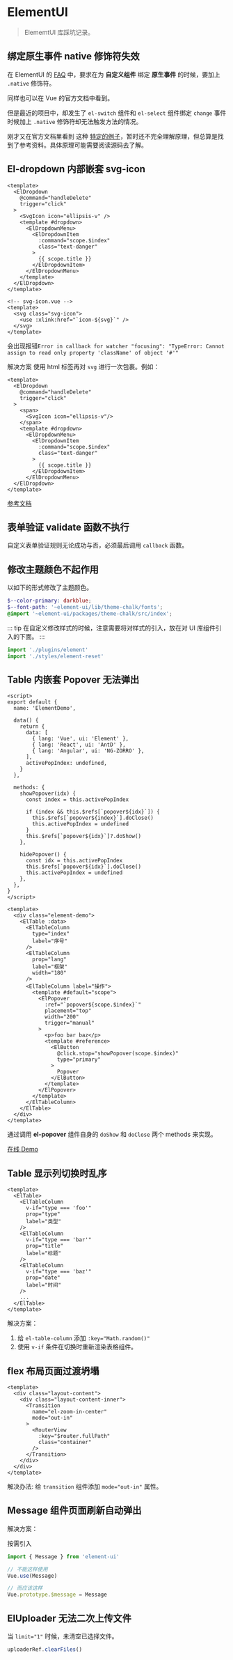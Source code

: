 # ElementUI

> ElememtUI 库踩坑记录。

## 绑定原生事件 native 修饰符失效

在 ElementUI 的 [FAQ](https://github.com/ElemeFE/element/blob/dev/FAQ.md) 中，要求在为 **自定义组件** 绑定 **原生事件** 的时候，要加上 `.native` 修饰符。

同样也可以在 Vue 的官方文档中看到。

但是最近的项目中，却发生了 `el-switch` 组件和 `el-select` 组件绑定 `change` 事件时候加上 `.native` 修饰符却无法触发方法的情况。

刚才又在官方文档里看到 这种 [特定的例子](https://cn.vuejs.org/v2/guide/components-custom-events.html#%E5%B0%86%E5%8E%9F%E7%94%9F%E4%BA%8B%E4%BB%B6%E7%BB%91%E5%AE%9A%E5%88%B0%E7%BB%84%E4%BB%B6)，暂时还不完全理解原理，但总算是找到了参考资料。具体原理可能需要阅读源码去了解。

## El-dropdown 内部嵌套 svg-icon

```vue
<template>
  <ElDropdown
    @command="handleDelete"
    trigger="click"
  >
    <SvgIcon icon="ellipsis-v" />
    <template #dropdown>
      <ElDropdownMenu>
        <ElDropdownItem
          :command="scope.$index"
          class="text-danger"
        >
          {{ scope.title }}
        </ElDropdownItem>
      </ElDropdownMenu>
    </template>
  </ElDropdown>
</template>
```

```vue
<!-- svg-icon.vue -->
<template>
  <svg class="svg-icon">
    <use :xlink:href="`icon-${svg}`" />
  </svg>
</template>
```

会出现报错`Error in callback for watcher "focusing": "TypeError: Cannot assign to read only property 'className' of object '#'"`

解决方案 使用 html 标签再对 `svg` 进行一次包裹。例如：

```vue
<template>
  <ElDropdown
    @command="handleDelete"
    trigger="click"
  >
    <span>
      <SvgIcon icon="ellipsis-v"/>
    </span>
    <template #dropdown>
      <ElDropdownMenu>
        <ElDropdownItem
          :command="scope.$index"
          class="text-danger"
        >
          {{ scope.title }}
        </ElDropdownItem>
      </ElDropdownMenu>
  </ElDropdown>
</template>
```

[参考文档](https://github.com/ElemeFE/element/issues/13453#issuecomment-441138145)

## 表单验证 validate 函数不执行

自定义表单验证规则无论成功与否，必须最后调用 `callback` 函数。

## 修改主题颜色不起作用

以如下的形式修改了主题颜色。

```scss
$--color-primary: darkblue;
$--font-path: '~element-ui/lib/theme-chalk/fonts';
@import '~element-ui/packages/theme-chalk/src/index';
```

::: tip
在自定义修改样式的时候，注意需要将对样式的引入，放在对 UI 库组件引入的下面。
:::

```js
import './plugins/element'
import './styles/element-reset'
```

## Table 内嵌套 Popover 无法弹出

```vue
<script>
export default {
  name: 'ElementDemo',

  data() {
    return {
      data: [
        { lang: 'Vue', ui: 'Element' },
        { lang: 'React', ui: 'AntD' },
        { lang: 'Angular', ui: 'NG-ZORRO' },
      ],
      activePopIndex: undefined,
    }
  },

  methods: {
    showPopover(idx) {
      const index = this.activePopIndex

      if (index && this.$refs[`popover${idx}`]) {
        this.$refs[`popover${index}`].doClose()
        this.activePopIndex = undefined
      }
      this.$refs[`popover${idx}`]?.doShow()
    },

    hidePopover() {
      const idx = this.activePopIndex
      this.$refs[`popover${idx}`].doClose()
      this.activePopIndex = undefined
    },
  },
}
</script>

<template>
  <div class="element-demo">
    <ElTable :data>
      <ElTableColumn
        type="index"
        label="序号"
      />
      <ElTableColumn
        prop="lang"
        label="框架"
        width="180"
      />
      <ElTableColumn label="操作">
        <template #default="scope">
          <ElPopover
            :ref="`popover${scope.$index}`"
            placement="top"
            width="200"
            trigger="manual"
          >
            <p>foo bar baz</p>
            <template #reference>
              <ElButton
                @click.stop="showPopover(scope.$index)"
                type="primary"
              >
                Popover
              </ElButton>
            </template>
          </ElPopover>
        </template>
      </ElTableColumn>
    </ElTable>
  </div>
</template>
```

通过调用 **el-popover** 组件自身的 `doShow` 和 `doClose` 两个 methods 来实现。

[在线 Demo](https://codesandbox.io/s/zqm1w7wvxm)

## Table 显示列切换时乱序

```vue
<template>
  <ElTable>
    <ElTableColumn
      v-if="type === 'foo'"
      prop="type"
      label="类型"
    />
    <ElTableColumn
      v-if="type === 'bar'"
      prop="title"
      label="标题"
    />
    <ElTableColumn
      v-if="type === 'baz'"
      prop="date"
      label="时间"
    />
    ...
  </ElTable>
</template>
```

解决方案：

1. 给 `el-table-column` 添加 `:key="Math.random()"`
2. 使用 `v-if` 条件在切换时重新渲染表格组件。

## flex 布局页面过渡坍塌

```vue
<template>
  <div class="layout-content">
    <div class="layout-content-inner">
      <Transition
        name="el-zoom-in-center"
        mode="out-in"
      >
        <RouterView
          :key="$router.fullPath"
          class="container"
        />
      </Transition>
    </div>
  </div>
</template>
```

解决办法: 给 `transition` 组件添加 `mode="out-in"` 属性。

## Message 组件页面刷新自动弹出

解决方案：

按需引入

```js
import { Message } from 'element-ui'

// 不能这样使用
Vue.use(Message)

// 而应该这样
Vue.prototype.$message = Message
```

## ElUploader 无法二次上传文件

当 `limit="1"` 时候，未清空已选择文件。

```js
uploaderRef.clearFiles()
```
